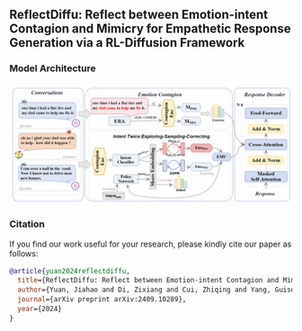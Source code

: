 ## ReflectDiffu: Reflect between Emotion-intent Contagion and Mimicry for Empathetic Response Generation via a RL-Diffusion Framework
### Model Architecture
![Image of ReflectDiffu](asset/ReflectDiffu.png)
### Citation
If you find our work useful for your research, please kindly cite our paper as follows:
```bibtex
@article{yuan2024reflectdiffu,
  title={ReflectDiffu: Reflect between Emotion-intent Contagion and Mimicry for Empathetic Response Generation via a RL-Diffusion Framework},
  author={Yuan, Jiahao and Di, Zixiang and Cui, Zhiqing and Yang, Guisong and Naseem, Usman},
  journal={arXiv preprint arXiv:2409.10289},
  year={2024}
}
```
